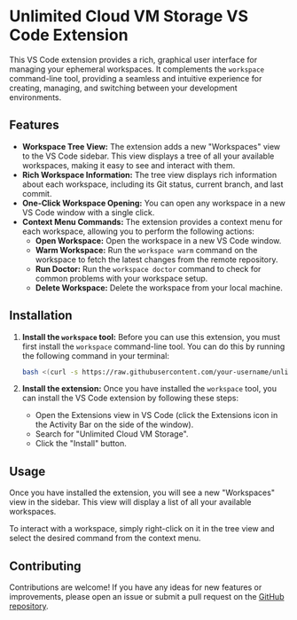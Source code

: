 # Unlimited Cloud VM Storage VS Code Extension

This VS Code extension provides a rich, graphical user interface for managing your ephemeral workspaces. It complements the `workspace` command-line tool, providing a seamless and intuitive experience for creating, managing, and switching between your development environments.

## Features

*   **Workspace Tree View:** The extension adds a new "Workspaces" view to the VS Code sidebar. This view displays a tree of all your available workspaces, making it easy to see and interact with them.
*   **Rich Workspace Information:** The tree view displays rich information about each workspace, including its Git status, current branch, and last commit.
*   **One-Click Workspace Opening:** You can open any workspace in a new VS Code window with a single click.
*   **Context Menu Commands:** The extension provides a context menu for each workspace, allowing you to perform the following actions:
    *   **Open Workspace:** Open the workspace in a new VS Code window.
    *   **Warm Workspace:** Run the `workspace warm` command on the workspace to fetch the latest changes from the remote repository.
    *   **Run Doctor:** Run the `workspace doctor` command to check for common problems with your workspace setup.
    *   **Delete Workspace:** Delete the workspace from your local machine.

## Installation

1.  **Install the `workspace` tool:** Before you can use this extension, you must first install the `workspace` command-line tool. You can do this by running the following command in your terminal:

    ```bash
    bash <(curl -s https://raw.githubusercontent.com/your-username/unlimited-cloud-vm-storage/main/install.sh)
    ```

2.  **Install the extension:** Once you have installed the `workspace` tool, you can install the VS Code extension by following these steps:

    *   Open the Extensions view in VS Code (click the Extensions icon in the Activity Bar on the side of the window).
    *   Search for "Unlimited Cloud VM Storage".
    *   Click the "Install" button.

## Usage

Once you have installed the extension, you will see a new "Workspaces" view in the sidebar. This view will display a list of all your available workspaces.

To interact with a workspace, simply right-click on it in the tree view and select the desired command from the context menu.

## Contributing

Contributions are welcome! If you have any ideas for new features or improvements, please open an issue or submit a pull request on the [GitHub repository](https://github.com/your-username/unlimited-cloud-vm-storage).
